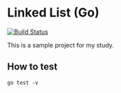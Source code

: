 Linked List (Go)
======================
[![Build Status](https://travis-ci.org/cotrpepe/practice-go-linkedlist.svg?branch=master)](https://travis-ci.org/cotrpepe/practice-go-linkedlist)

This is a sample project for my study.

## How to test 

```
go test -v
```
